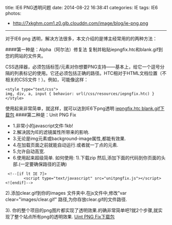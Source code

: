 title: IE6 PNG透明问题
date: 2014-08-22 16:38:41
categories: IE
tags: IE6
photos:
- http://7xkghm.com1.z0.glb.clouddn.com/image/blog/ie-png.png
---
对于IE6 png 透明，解决方法很多，本文介绍的是博主经常用的的两种方法：
<!-- more -->
####第一种是：Alpha（阿尔法）修复法
复制并粘贴iepngfix.htc和blank.gif到您的网站的文件夹。

CSS选择器，必须包括标签/元素对你想要PNG支持——基本上，给它一个逗号分隔的列表标记的使用。它还必须包括正确的路径。HTC相对于HTML文档位置（不相关的CSS文件！）。例如，可能像这样：
```
<style type="text/css">
img, div, a, input { behavior: url(/css/resources/iepngfix.htc) }
</style>
```
使用起来非常简单，就这样，就可以达到IE6下png透明
[iepngfix.htc blank.gif下载包](http://www.twinhelix.com/css/iepngfix/iepngfix.zip)
####第二种是：Unit PNG Fix 
* 1.非常小的javascript文件:1kb!
* 2.解决因为IE的滤镜属性所带来的影响.
* 3.无论是img元素或background-image属性,都能有效果.
* 4.在加载页面之前就能自动运行.或者就一丁点的元素.
* 5.允许自动高宽.
* 6.使用起来超级简单.
如何使用:
1).下载zip 然后,添加下面的代码到你页面的头部.(一定要确保路径的正确)
```
 <!--[if lt IE 7]>
        <script type="text/javascript" src="unitpngfix.js"></script>
<![endif]--> 
```
2).添加clear.gif到你的images 文件夹中.在js文件中,修改"var clear="images/clear.gif" 路径,为你存放clear.gif的文件路径. 

3). 你的整个项目的png图片都实现了透明效果.的确非常简单吧?就2个步骤,就实现了整个站点所有png的透明效果.
[Uint PNG Fix下载包](http://labs.unitinteractive.com/downloads/unitpngfix.zip)	